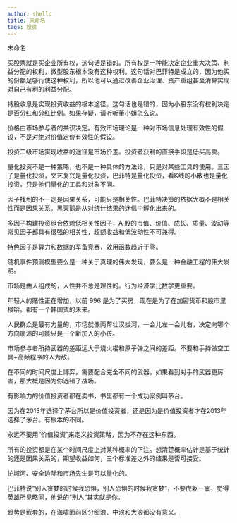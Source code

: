 ```yaml
---
author: shellc
title: 未命名
tags: 投资
---
```


未命名

<!--more-->

买股票就是买企业所有权，这句话是错的。所有权是一种能决定企业重大决策、利益分配的权利，微型股东根本没有这种权利。这句话对巴菲特是成立的，因为他买的份额足够行使这种权利，所以他可以通过改善企业治理、资产重组甚至清算实现对自己有利的利益分配。

持股收息是实现投资收益的根本途径。这句话也是错的，因为小股东没有权利决定是否分红和分红比例。如果存疑，请听听董小姐怎么说。

价格由市场参与者的共识决定。有效市场理论是一种对市场信息处理有效性的假设，不是对绝对价值定价有效性的假设。

投资二级市场实现收益的途径是市场价差。投资者获利的直接手段是低买高卖。

量化投资不是一种策略，也不是一种具体的方法论，只是对某些工具的使用。三因子是量化投资，文艺复兴是量化投资，巴菲特是量化投资，看K线的小散也是量化投资，只是他们量化的工具和对象不同。

因子找到的不一定是因果关系，可能只是相关性。巴菲特决策的依据大概不是相关性而是因果关系。黑天鹅是从对统计结果的迷信中孵化出来的。

多因子构建投资组合依赖低相关性因子，A 股的市值、价值、成长、质量、波动等常见因子都具有很强的相关性，超额收益和低波动性不可兼得。

特色因子是算力和数据的军备竞赛，效用函数趋近于零。

随机事件预测模型要么是一种关于真理的伟大发现，要么是一种金融工程的伟大发明。

市场是由人组成的，人性并不总是理性的。行为经济学比数学更重要。

年轻人的赌性正在增加，以前 996 是为了买房，现在是为了在加密货币和股市里梭哈。都有一个韩国式的未来。

人民群众是最有力量的，市场就像两帮壮汉拔河，一会儿左一会儿右，决定向哪个方向崩溃的可能只是一个新加入的小孩。

市场参与者所持武器的差距远大于烧火棍和原子弹之间的差距。不要和手持做空工具+高频程序的人为敌。

在不同的时间尺度上博弈，需要配合完全不同的武器。如果看到对手的武器更厉害，那大概是因为你选错了战场。

有影响力的价值投资者都在卖书，书里都有一个成功案例叫茅台。

因为在2013年选择了茅台所以是价值投资者，还是因为是价值投资者才在2013年选择了茅台。有根本的不同。

永远不要用“价值投资”来定义投资策略，因为不存在这种东西。

所有的投资都是在某个时间尺度上对某种概率的下注。想清楚概率估计是基于统计的还是因果关系的，期望收益如何，三个标准差之外的结果是否可接受。

护城河、安全边际和市场先生是可以量化的。

巴菲特说“别人贪婪的时候我恐惧，别人恐惧的时候我贪婪”，不要虎躯一震，觉得英雄所见略同，他说的“别人”其实就是你。

趋势是嵌套的，在海啸面前区分细浪、中浪和大浪都没有意义。